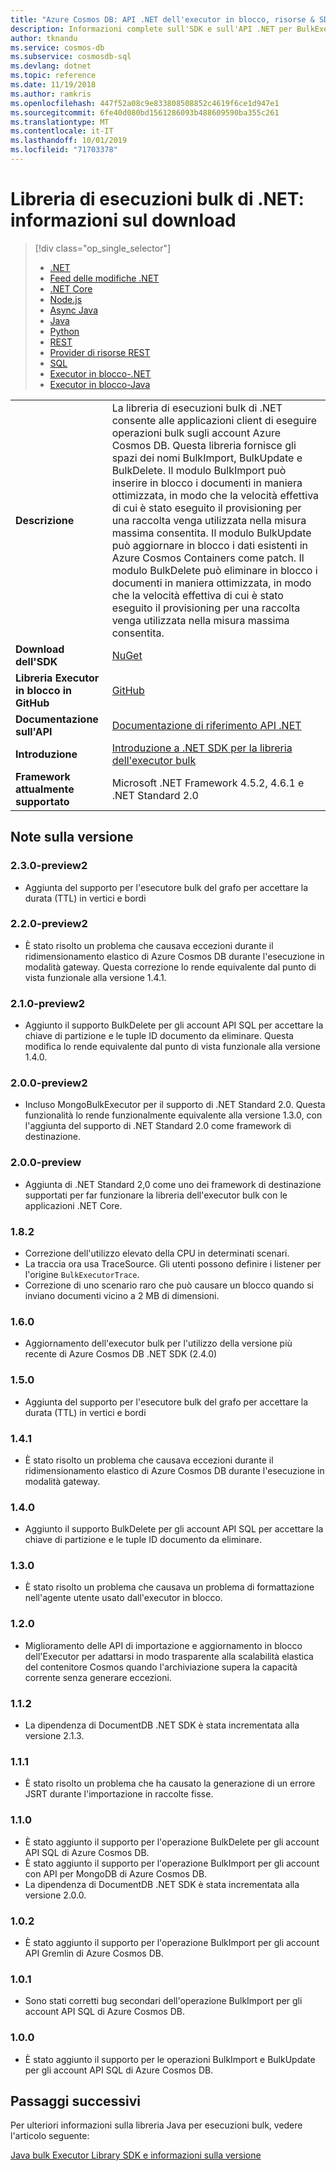 ```yaml
---
title: "Azure Cosmos DB: API .NET dell'executor in blocco, risorse & SDK"
description: Informazioni complete sull'SDK e sull'API .NET per BulkExecutor, incluse le date di rilascio e di ritiro e le modifiche apportate tra le singole versioni di Azure Cosmos DB BulkExecutor .NET SDK.
author: tknandu
ms.service: cosmos-db
ms.subservice: cosmosdb-sql
ms.devlang: dotnet
ms.topic: reference
ms.date: 11/19/2018
ms.author: ramkris
ms.openlocfilehash: 447f52a08c9e833808508852c4619f6ce1d947e1
ms.sourcegitcommit: 6fe40d080bd1561286093b488609590ba355c261
ms.translationtype: MT
ms.contentlocale: it-IT
ms.lasthandoff: 10/01/2019
ms.locfileid: "71703378"
---
```

# <a name="net-bulk-executor-library-download-information"></a>Libreria di esecuzioni bulk di .NET: informazioni sul download 

> [!div class="op_single_selector"]
> * [.NET](sql-api-sdk-dotnet.md)
> * [Feed delle modifiche .NET](sql-api-sdk-dotnet-changefeed.md)
> * [.NET Core](sql-api-sdk-dotnet-core.md)
> * [Node.js](sql-api-sdk-node.md)
> * [Async Java](sql-api-sdk-async-java.md)
> * [Java](sql-api-sdk-java.md)
> * [Python](sql-api-sdk-python.md)
> * [REST](https://docs.microsoft.com/rest/api/cosmos-db/)
> * [Provider di risorse REST](https://docs.microsoft.com/rest/api/cosmos-db-resource-provider/)
> * [SQL](sql-api-query-reference.md)
> * [Executor in blocco-.NET](sql-api-sdk-bulk-executor-dot-net.md)
> * [Executor in blocco-Java](sql-api-sdk-bulk-executor-java.md)

| |  |
|---|---|
| **Descrizione**| La libreria di esecuzioni bulk di .NET consente alle applicazioni client di eseguire operazioni bulk sugli account Azure Cosmos DB. Questa libreria fornisce gli spazi dei nomi BulkImport, BulkUpdate e BulkDelete. Il modulo BulkImport può inserire in blocco i documenti in maniera ottimizzata, in modo che la velocità effettiva di cui è stato eseguito il provisioning per una raccolta venga utilizzata nella misura massima consentita. Il modulo BulkUpdate può aggiornare in blocco i dati esistenti in Azure Cosmos Containers come patch. Il modulo BulkDelete può eliminare in blocco i documenti in maniera ottimizzata, in modo che la velocità effettiva di cui è stato eseguito il provisioning per una raccolta venga utilizzata nella misura massima consentita.|
|**Download dell'SDK**| [NuGet](https://www.nuget.org/packages/Microsoft.Azure.CosmosDB.BulkExecutor/) |
| **Libreria Executor in blocco in GitHub**| [GitHub](https://github.com/Azure/azure-cosmosdb-bulkexecutor-dotnet-getting-started)|
|**Documentazione sull'API**|[Documentazione di riferimento API .NET](https://docs.microsoft.com/dotnet/api/microsoft.azure.cosmosdb.bulkexecutor?view=azure-dotnet)|
|**Introduzione**|[Introduzione a .NET SDK per la libreria dell'executor bulk](bulk-executor-dot-net.md)|
| **Framework attualmente supportato**| Microsoft .NET Framework 4.5.2, 4.6.1 e .NET Standard 2.0 |

## <a name="release-notes"></a>Note sulla versione

### <a name="a-name230-preview2230-preview2"></a><a name="2.3.0-preview2"/>2.3.0-preview2

* Aggiunta del supporto per l'esecutore bulk del grafo per accettare la durata (TTL) in vertici e bordi

### <a name="a-name220-preview2220-preview2"></a><a name="2.2.0-preview2"/>2.2.0-preview2

* È stato risolto un problema che causava eccezioni durante il ridimensionamento elastico di Azure Cosmos DB durante l'esecuzione in modalità gateway. Questa correzione lo rende equivalente dal punto di vista funzionale alla versione 1.4.1.

### <a name="a-name210-preview2210-preview2"></a><a name="2.1.0-preview2"/>2.1.0-preview2

* Aggiunto il supporto BulkDelete per gli account API SQL per accettare la chiave di partizione e le tuple ID documento da eliminare. Questa modifica lo rende equivalente dal punto di vista funzionale alla versione 1.4.0.

### <a name="a-name200-preview2200-preview2"></a><a name="2.0.0-preview2"/>2.0.0-preview2

* Incluso MongoBulkExecutor per il supporto di .NET Standard 2.0. Questa funzionalità lo rende funzionalmente equivalente alla versione 1.3.0, con l'aggiunta del supporto di .NET Standard 2.0 come framework di destinazione.

### <a name="a-name200-preview200-preview"></a><a name="2.0.0-preview"/>2.0.0-preview

* Aggiunta di .NET Standard 2,0 come uno dei framework di destinazione supportati per far funzionare la libreria dell'executor bulk con le applicazioni .NET Core.

### <a name="a-name182182"></a><a name="1.8.2"/>1.8.2

* Correzione dell'utilizzo elevato della CPU in determinati scenari.
* La traccia ora usa TraceSource. Gli utenti possono definire i listener per l'origine `BulkExecutorTrace`.
* Correzione di uno scenario raro che può causare un blocco quando si inviano documenti vicino a 2 MB di dimensioni.

### <a name="a-name160160"></a><a name="1.6.0"/>1.6.0

* Aggiornamento dell'executor bulk per l'utilizzo della versione più recente di Azure Cosmos DB .NET SDK (2.4.0)

### <a name="a-name150150"></a><a name="1.5.0"/>1.5.0

* Aggiunta del supporto per l'esecutore bulk del grafo per accettare la durata (TTL) in vertici e bordi

### <a name="a-name141141"></a><a name="1.4.1"/>1.4.1

* È stato risolto un problema che causava eccezioni durante il ridimensionamento elastico di Azure Cosmos DB durante l'esecuzione in modalità gateway.

### <a name="a-name140140"></a><a name="1.4.0"/>1.4.0

* Aggiunto il supporto BulkDelete per gli account API SQL per accettare la chiave di partizione e le tuple ID documento da eliminare.

### <a name="a-name130130"></a><a name="1.3.0"/>1.3.0

* È stato risolto un problema che causava un problema di formattazione nell'agente utente usato dall'executor in blocco.

### <a name="a-name120120"></a><a name="1.2.0"/>1.2.0

* Miglioramento delle API di importazione e aggiornamento in blocco dell'Executor per adattarsi in modo trasparente alla scalabilità elastica del contenitore Cosmos quando l'archiviazione supera la capacità corrente senza generare eccezioni.

### <a name="a-name112112"></a><a name="1.1.2"/>1.1.2

* La dipendenza di DocumentDB .NET SDK è stata incrementata alla versione 2.1.3.

### <a name="a-name111111"></a><a name="1.1.1"/>1.1.1

* È stato risolto un problema che ha causato la generazione di un errore JSRT durante l'importazione in raccolte fisse.

### <a name="a-name110110"></a><a name="1.1.0"/>1.1.0

* È stato aggiunto il supporto per l'operazione BulkDelete per gli account API SQL di Azure Cosmos DB.
* È stato aggiunto il supporto per l'operazione BulkImport per gli account con API per MongoDB di Azure Cosmos DB.
* La dipendenza di DocumentDB .NET SDK è stata incrementata alla versione 2.0.0. 

### <a name="a-name102102"></a><a name="1.0.2"/>1.0.2

* È stato aggiunto il supporto per l'operazione BulkImport per gli account API Gremlin di Azure Cosmos DB.

### <a name="a-name101101"></a><a name="1.0.1"/>1.0.1

* Sono stati corretti bug secondari dell'operazione BulkImport per gli account API SQL di Azure Cosmos DB.

### <a name="a-name100100"></a><a name="1.0.0"/>1.0.0

* È stato aggiunto il supporto per le operazioni BulkImport e BulkUpdate per gli account API SQL di Azure Cosmos DB.

## <a name="next-steps"></a>Passaggi successivi

Per ulteriori informazioni sulla libreria Java per esecuzioni bulk, vedere l'articolo seguente:

[Java bulk Executor Library SDK e informazioni sulla versione](sql-api-sdk-bulk-executor-java.md)
